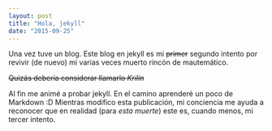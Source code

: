 ```yaml
---
layout: post
title: "Hola, jekyll"
date: "2015-09-25"
---
```


Una vez tuve un blog. Este blog en jekyll es mi <del>primer</del> segundo intento por revivir (de nuevo) mi varias veces muerto rincón de mautemático.

<del>Quizás debería considerar llamarlo *Krilin*</del>

Al fin me animé a probar jekyll. En el camino aprenderé un poco de Markdown :D
Mientras modifico esta publicación, mi conciencia me ayuda a reconocer que en realidad (para *esta muerte*) este es, cuando menos, mi tercer intento.
